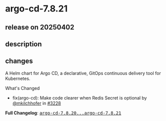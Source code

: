 # argo-cd-7.8.21

## release on 20250402
## description
## changes
A Helm chart for Argo CD, a declarative, GitOps continuous delivery tool for Kubernetes.

What's Changed

* fix(argo-cd): Make code clearer when Redis Secret is optional by <a class="user-mention notranslate" data-hovercard-type="user" data-hovercard-url="/users/mkilchhofer/hovercard" data-octo-click="hovercard-link-click" data-octo-dimensions="link_type:self" href="https://github.com/mkilchhofer">@mkilchhofer</a> in <a class="issue-link js-issue-link" data-error-text="Failed to load title" data-id="2964498168" data-permission-text="Title is private" data-url="https://github.com/argoproj/argo-helm/issues/3228" data-hovercard-type="pull_request" data-hovercard-url="/argoproj/argo-helm/pull/3228/hovercard" href="https://github.com/argoproj/argo-helm/pull/3228">#3228</a>

<strong>Full Changelog</strong>: <a class="commit-link" href="https://github.com/argoproj/argo-helm/compare/argo-cd-7.8.20...argo-cd-7.8.21"><tt>argo-cd-7.8.20...argo-cd-7.8.21</tt></a>

